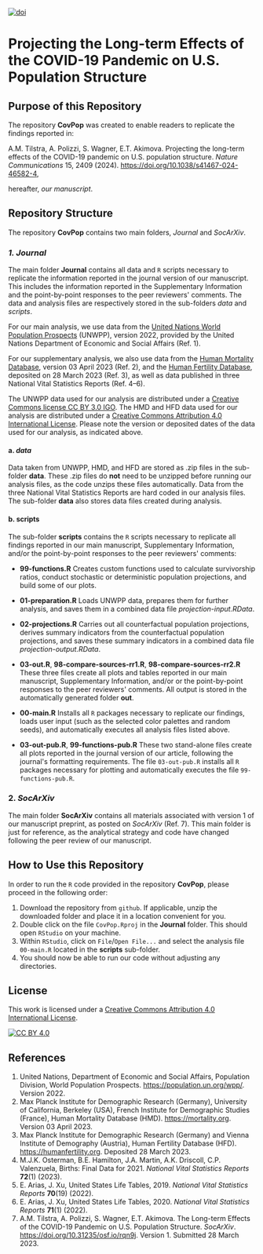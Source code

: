 [![doi](https://img.shields.io/badge/DOI-10.17605/OSF.IO/TE592-blue)][doi]

[doi]: https://doi.org/10.17605/OSF.IO/TE592

# Projecting the Long-term Effects of the COVID-19 Pandemic on U.S. Population Structure

## Purpose of this Repository
The repository **CovPop** was created to enable readers to replicate the findings reported in:

A.M. Tilstra, A. Polizzi, S. Wagner, E.T. Akimova. Projecting the long-term effects of the COVID-19 pandemic on U.S. population structure. *Nature Communications* 15, 2409 (2024). https://doi.org/10.1038/s41467-024-46582-4,

hereafter, *our manuscript*.

## Repository Structure
The repository **CovPop** contains two main folders, *Journal* and *SocArXiv*.

### *1. Journal*
The main folder **Journal** contains all data and `R` scripts necessary to replicate the information reported in the journal version of our manuscript. This includes the information reported in the Supplementary Information and the point-by-point responses to the peer reviewers&apos; comments. The data and analysis files are respectively stored in the sub-folders *data* and *scripts*.

For our main analysis, we use data from the [United Nations World Population Prospects](https://population.un.org/wpp/) (UNWPP), version 2022, provided by the United Nations Department of Economic and Social Affairs (Ref. 1).

For our supplementary analysis, we also use data from the [Human Mortality Database](https://mortality.org), version 03 April 2023 (Ref. 2), and the [Human Fertility Database](https://humanfertility.org), deposited on 28 March 2023 (Ref. 3), as well as data published in three National Vital Statistics Reports (Ref. 4&ndash;6).

The UNWPP data used for our analysis are distributed under a [Creative Commons license CC BY 3.0 IGO](https://creativecommons.org/licenses/by/3.0/igo/). The HMD and HFD data used for our analysis are distributed under a [Creative Commons Attribution 4.0 International License](https://creativecommons.org/licenses/by/4.0/). Please note the version or deposited dates of the data used for our analysis, as indicated above.

#### a. *data*
Data taken from UNWPP, HMD, and HFD are stored as .zip files in the sub-folder **data**. These .zip files  do **not** need to be unzipped before running our analysis files, as the code unzips these files automatically. Data from the three National Vital Statistics Reports are hard coded in our analysis files. The sub-folder **data** also stores data files created during  analysis.

#### b. scripts
The sub-folder **scripts** contains the `R` scripts necessary to replicate all findings reported in our main manuscript, Supplementary Information, and/or the point-by-point responses to the peer reviewers&apos; comments:

- **99-functions.R**
Creates custom functions used to calculate survivorship ratios, conduct stochastic or deterministic population projections, and build some of our plots.

- **01-preparation.R**
Loads UNWPP data, prepares them for further analysis, and saves them in a combined data file *projection-input.RData*.

- **02-projections.R**
Carries out all counterfactual population projections, derives summary indicators from the counterfactual population projections, and saves these summary indicators in a combined data file *projection-output.RData*.

- **03-out.R**, **98-compare-sources-rr1.R**, **98-compare-sources-rr2.R**
These three files create all plots and tables reported in our main manuscript, Supplementary Information, and/or or the point-by-point responses to the peer reviewers&apos; comments. All output is stored in the automatically generated folder **out**.

- **00-main.R**
Installs all `R` packages necessary to replicate our findings, loads user input (such as the selected color palettes and random seeds), and automatically executes all analysis files listed above.

- **03-out-pub.R**, **99-functions-pub.R**
These two stand-alone files create all plots reported in the journal version of our article, following the journal&apos;s formatting requirements. The file `03-out-pub.R` installs all `R` packages necessary for plotting and automatically executes the file `99-functions-pub.R`.

### 2. *SocArXiv*
The main folder **SocArXiv** contains all materials associated with version 1 of our manuscript preprint, as posted on *SocArXiv* (Ref. 7). This main folder is just for reference, as the analytical strategy and code have changed following the peer review of our manuscript.

## How to Use this Repository
In order to run the `R` code provided in the repository **CovPop**, please proceed in the following order:

1. Download the repository from `github`. If applicable, unzip the downloaded folder and place it in a location convenient for you. 
2. Double click on the file `CovPop.Rproj` in the **Journal** folder. This should open `RStudio` on your machine.  
3. Within `RStudio`, click on `File`/`Open File...` and select the analysis file `00-main.R` located in the **scripts** sub-folder.
4. You should now be able to run our code without adjusting any directories.

## License
This work is licensed under a
[Creative Commons Attribution 4.0 International License][cc-by].

[![CC BY 4.0][cc-by-image]][cc-by]

[cc-by]: http://creativecommons.org/licenses/by/4.0/
[cc-by-image]: https://i.creativecommons.org/l/by/4.0/88x31.png

## References
1. United Nations, Department of Economic and Social Affairs, Population Division, World Population Prospects. https://population.un.org/wpp/. Version 2022.
2. Max Planck Institute for Demographic Research (Germany), University of California, Berkeley (USA), French Institute for Demographic Studies (France), Human Mortality Database (HMD). https://mortality.org. Version 03 April 2023.
3. Max Planck Institute for Demographic Research (Germany) and Vienna Institute of Demography (Austria), Human Fertility Database (HFD). https://humanfertility.org. Deposited 28 March 2023.
4. M.J.K. Osterman, B.E. Hamilton, J.A. Martin, A.K. Driscoll, C.P. Valenzuela, Births: Final Data for 2021. *National Vital Statistics Reports* **72**(1) (2023). 
5. E. Arias, J. Xu, United States Life Tables, 2019. *National Vital Statistics Reports* **70**(19) (2022).
6. E. Arias, J. Xu, United States Life Tables, 2020. *National Vital Statistics Reports* **71**(1) (2022).
7. A.M. Tilstra, A. Polizzi, S. Wagner, E.T. Akimova. The Long-term Effects of the COVID-19 Pandemic on U.S. Population Structure. *SocArXiv*. https://doi.org/10.31235/osf.io/rqn9j. Version 1. Submitted 28 March 2023.